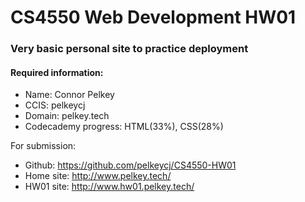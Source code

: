 
# CS4550 Web Development HW01
### Very basic personal site to practice deployment

#### Required information:
- Name: Connor Pelkey
- CCIS: pelkeycj
- Domain: pelkey.tech
- Codecademy progress: HTML(33%), CSS(28%)


For submission:
- Github: https://github.com/pelkeycj/CS4550-HW01
- Home site: http://www.pelkey.tech/
- HW01 site: http://www.hw01.pelkey.tech/

